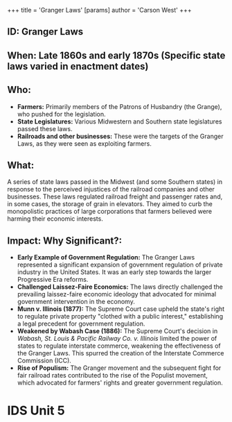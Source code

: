 +++
 title = 'Granger Laws'
[params]
	author = 'Carson West'
+++
## ID: Granger Laws

## When: Late 1860s and early 1870s (Specific state laws varied in enactment dates)

## Who:
* **Farmers:** Primarily members of the Patrons of Husbandry (the Grange), who pushed for the legislation.
* **State Legislatures:**  Various Midwestern and Southern state legislatures passed these laws.
* **Railroads and other businesses:** These were the targets of the Granger Laws, as they were seen as exploiting farmers.

## What: 
A series of state laws passed in the Midwest (and some Southern states) in response to the perceived injustices of the railroad companies and other businesses.  These laws regulated railroad freight and passenger rates and, in some cases, the storage of grain in elevators. They aimed to curb the monopolistic practices of large corporations that farmers believed were harming their economic interests.

## Impact: Why Significant?:
* **Early Example of Government Regulation:**  The Granger Laws represented a significant expansion of government regulation of private industry in the United States. It was an early step towards the larger Progressive Era reforms.
* **Challenged Laissez-Faire Economics:** The laws directly challenged the prevailing laissez-faire economic ideology that advocated for minimal government intervention in the economy.
* **Munn v. Illinois (1877):** The Supreme Court case upheld the state's right to regulate private property "clothed with a public interest," establishing a legal precedent for government regulation.
* **Weakened by Wabash Case (1886):** The Supreme Court's decision in *Wabash, St. Louis & Pacific Railway Co. v. Illinois* limited the power of states to regulate interstate commerce, weakening the effectiveness of the Granger Laws.  This spurred the creation of the Interstate Commerce Commission (ICC).
* **Rise of Populism:** The Granger movement and the subsequent fight for fair railroad rates contributed to the rise of the Populist movement, which advocated for farmers' rights and greater government regulation.

# IDS Unit 5